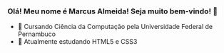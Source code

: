 ### Olá! Meu nome é Marcus Almeida! Seja muito bem-vindo! 👋



- 🔭 Cursando Ciência da Computação pela Universidade Federal de Pernambuco
- 🌱 Atualmente estudando HTML5 e CSS3

